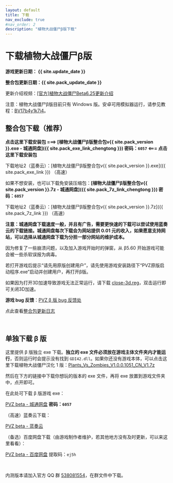 ```yaml
---
layout: default
title: 下载
nav_exclude: true
#nav_order: 2
description: "植物大战僵尸β版下载"
---
```


# 下载植物大战僵尸β版

**游戏更新日期：  {{ site.update_date }}**

**整合包更新日期：{{ site.pack_update_date }}**

更新介绍视频：[\[官方\]植物大战僵尸Beta6.25更新介绍](https://www.bilibili.com/video/BV1eM4y1M7FF)

注意：植物大战僵尸β版目前只有 Windows 版。安卓可用模拟器运行，请参见教程：[BV17b4y1k7i4](https://www.bilibili.com/video/BV17b4y1k7i4)。

## **整合包下载（推荐）**

**点击这里下载安装包 ===>  [植物大战僵尸β版整合包v{{ site.pack_version }}.exe - 城通网盘]({{ site.pack_exe_link_chengtong }}) 密码：`6057` <=== 点击这里下载安装包**

下载地址2（蓝奏云）：[植物大战僵尸β版整合包v{{ site.pack_version }}.exe]({{ site.pack_exe_link }}) （高速）

如果不想安装，也可以下载免安装压缩包：**[植物大战僵尸β版整合包v{{ site.pack_version }}.7z - 城通网盘]({{ site.pack_7z_link_chengtong }}) 密码：`6057`**

下载地址2（蓝奏云）：[植物大战僵尸β版整合包v{{ site.pack_version }}.7z]({{ site.pack_7z_link }}) （高速）

**注意：城通网盘下载速度一般，并且有广告，需要更快速的下载可以尝试使用蓝奏云的下载链接。城通网盘每次下载会为网站提供 0.01 元的收入，如果愿意支持网站，可以选择从城通网盘下载为分担一部分网站的维护成本。**


因为修复了一些崩溃问题，以及加入游戏开始时的弹窗，从 β5.60 开始游戏可能会被一些杀软误报为病毒。

<!--**整合包 v6.15-R3 修复了 Windows 10 下可能打不开的问题，如果打不开游戏，请更新整合包版本。**-->

若打开游戏后提示“请先用原版创建用户”，请先使用游戏安装路径下“PVZ原版启动程序.exe”启动并创建用户，再打开β版。

如果因为打开3D加速导致游戏无法正常运行，请下载 [close-3d.reg](/close-3d.reg)，双击运行即可关闭3D加速。

**游戏 bug 反馈**：[PVZ β 版 bug 反馈处](https://docs.qq.com/form/fill/DSUJmdkNleGpTS1hi#/fill)
<!--整合包路径中 `PlantsVsZombies.exe` 是β版最新版本（β{{ site.game_version }}）的游戏文件，安装游戏时也会在桌面（安装时可选）和开始菜单种创建快捷方式，双击打开即可。从整合包 v1.6.0 开始，由于字体原因[^1]，整合包不再打包旧版本文件，想尝试旧版本游戏，请[单独下载 β 版](#单独下载-β-版)。-->

点此查看[整合包更新日志](/pack-logs.html)

<br/>

## 单独下载 β 版

这里提供 β 版独立 exe 下载。**独立的 exe 文件必须放在游戏主体文件夹内才能运行**，否则运行时会提示没有找到 `GDI42.dll`。如果你还没有游戏本体，可以点击这里下载植物大战僵尸汉化 1 版：[Plants_Vs_Zombies_V1.0.0.1051_CN_V1.7z](https://www.lanzoux.com/iarzana)

然后在下方的链接中下载你想玩的版本的 exe 文件，再将 exe 放置到游戏文件夹中，点开即可。

在此处可下载 β 版游戏 exe：

[PVZ beta - 城通网盘](https://306t.com/dir/27421803-39214653-08a7da) **密码：`6057`**

（高速）蓝奏云下载：

[PVZ beta - 蓝奏云](https://glavo.lanzous.com/b00z7v7ri)

（备选）百度网盘下载（由游戏制作者维护，若其他地方没有及时更新，可以来这里看看）：

[PVZ beta - 百度网盘](http://pan.baidu.com/s/1zsfj2X1supY31snw7JWh4g)  提取码：`ej5h`

<br/>

内测版本请加入官方 QQ 群 [538081554](https://jq.qq.com/?_wv=1027&k=5aAFsMt)，在群文件中下载。

<br/>


[^1]: 整合包选择汉化 2 版作为主体，相比汉化 1 版更加流畅，但当游戏文件名不是 `PlantsVsZombies.exe` 或者没有打开 3D 加速时字体渲染会产生问题。